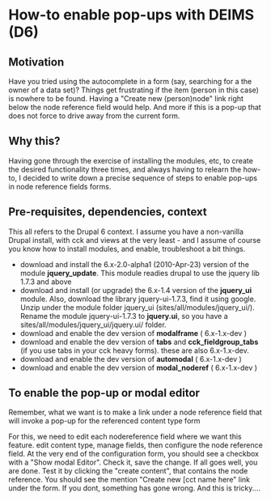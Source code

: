 # How-to enable pop-ups with DEIMS (D6) #

## Motivation ##
Have you tried using the autocomplete in a form (say, searching for a the owner of a data set)?
Things get frustrating if the item (person in this case) is nowhere to be found.
Having a "Create new (person)node" link right below the node reference field would help.  And more if this is a pop-up that does not force to drive away from the current form.
## Why this? ##
Having gone through the exercise of installing the modules, etc, to create the desired functionality three times, and always having to relearn the how-to, I decided to write down a precise sequence of steps to enable pop-ups in node reference fields forms.

## Pre-requisites, dependencies, context ##
This all refers to the Drupal 6 context.
I assume you have a non-vanilla Drupal install, with cck and views at the very least - and I assume of course you know how to install modules, and enable, troubleshoot a bit things.
  * download and install the 6.x-2.0-alpha1 (2010-Apr-23) version of the module **jquery\_update**. This module readies drupal to use the jquery lib 1.7.3 and above
  * download and install (or upgrade) the 6.x-1.4 version of the **jquery\_ui** module.  Also, download the library jquery-ui-1.7.3, find it using google.  Unzip under the module folder jquery\_ui (sites/all/modules/jquery\_ui/). Rename the module jquery-ui-1.7.3 to **jquery.ui**, so you have a sites/all/modules/jquery\_ui/jquery.ui/ folder.
  * download and enable the dev version of **modalframe** ( 6.x-1.x-dev )
  * download and enable the dev version of **tabs** and **cck\_fieldgroup\_tabs** (if you use tabs in your cck heavy forms). these are also  6.x-1.x-dev.
  * download and enable the dev version of **automodal** ( 6.x-1.x-dev )
  * download and enable the dev version of **modal\_noderef** ( 6.x-1.x-dev )

## To enable the pop-up or modal editor ##
Remember, what we want is to make a link under a node reference field that will invoke a pop-up for the referenced content type form

For this, we need to edit each nodereference field where we want this feature.  edit content type, manage fields, then configure the node reference field. At the very end of the configuration form, you should see a checkbox with a "Show modal Editor".  Check it, save the change. If all goes well, you are done. Test it by clicking the "create content", that contains the node reference. You should see the mention "Create new [cct name here" link under the form.  If you dont, something has gone wrong.  And this is tricky....